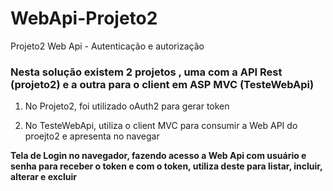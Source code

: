 # WebApi-Projeto2
Projeto2 Web Api - Autenticação e autorização

### Nesta solução existem 2 projetos , uma com a API Rest (projeto2) e a outra para o client em ASP MVC (TesteWebApi)


1. No Projeto2, foi utilizado oAuth2 para gerar token

2. No TesteWebApi, utiliza o client MVC para consumir a Web API do proejto2 e apresenta no navegar

**Tela de Login no navegador, fazendo acesso a Web Api com usuário e senha para receber o token e com o token, utiliza deste para listar, incluir, alterar e excluir**
